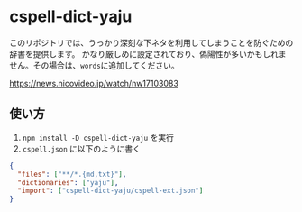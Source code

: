 # cspell-dict-yaju

このリポジトリでは、うっかり深刻な下ネタを利用してしまうことを防ぐための辞書を提供します。
かなり厳しめに設定されており、偽陽性が多いかもしれません。その場合は、`words`に追加してください。

<https://news.nicovideo.jp/watch/nw17103083>

## 使い方

1. `npm install -D cspell-dict-yaju` を実行
1. `cspell.json` に以下のように書く

```json
{
  "files": ["**/*.{md,txt}"],
  "dictionaries": ["yaju"],
  "import": ["cspell-dict-yaju/cspell-ext.json"]
}
```

